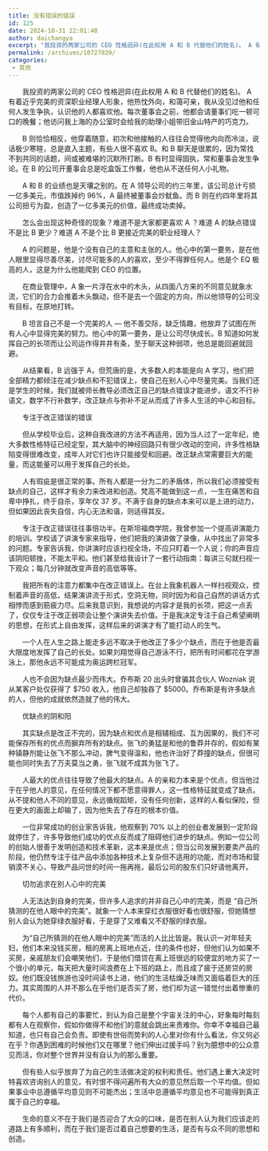 ```yaml
---
title: 没有错误的错误
id: 125
date: 2024-10-31 22:01:40
author: daichangya
excerpt: "我投资的两家公司的 CEO 性格迥异(在此权用 A 和 B 代替他们的姓名)。 A 有着近乎完美的资深职业经理人形象，他热忱外向，和蔼可亲，我从没见过他和任何人发生争执，认识他的人都喜欢他。每次董事会之前，他都会请董事们吃一顿可口的晚餐"
permalink: /archives/10727839/
categories:
 - 其他
---
```



　　我投资的两家公司的 CEO 性&#26684;迥异(在此权用 A 和 B 代替他们的姓名)。&nbsp;A 有着近乎完美的资深职业经理人形象，他热忱外向，和&#34108;可亲，我从没见过他和任何人发生争执，认识他的人都喜欢他。每次董事会之前，他都会请董事们吃一顿可口的晚餐；他访问我上海的办公室时会给我的助理小姐带旧金山特产的巧克力。

　　B 则恰恰相反，他穿着随意，初次和他接触的人往往会觉得他内向而冷淡，说话极少寒暄，总是直入主题，有些人很不喜欢 B。和 B 聊天是很累的，因为常找不到共同的话题，间或被难堪的沉默所打断。B 有时显得固执，常和董事会发生争论。在 B 的公司开董事会总是吃盒饭工作餐，他也从不送任何人小&#31036;物。

　　A 和 B 的业绩也是天壤之别的。在 A 领导公司的约三年里，该公司总计亏损一亿多美元，市&#20540;跌掉约 96%，A 最终被董事会炒鱿鱼。而 B 则在约四年里将其公司扭亏为盈，创造了一亿多美元的价&#20540;，最终成功卖掉。

　　怎么会出现这种奇怪的现象？难道不是大家都更喜欢 A ？难道 A 的缺点错误不是比 B 更少？难道 A 不是个比 B 更接近完美的职业经理人？

　　A 的问题是，他是个没有自己的主意和主张的人。他心中的第一要务，是在他人&#30524;里显得尽善尽美，讨尽可能多的人的喜欢，至少不得罪任何人。他是个 EQ 极高的人，这是为什么他能爬到 CEO 的位置。

　　在商业管理中，A 象一片浮在水中的木头，从四面八方来的不同意见就象水流，它们的合力会推着木头飘动，但不是去一个固定的方向，所以他领导的公司没有目标，在原地打转。

　　B 坦言自己不是一个完美的人 — 他不善交际，缺乏情趣，他放弃了试图在所有人心中显得完美的努力。他心中的第一要务，是让公司尽快成长。B 知道如何发挥自己的长项而让公司运作得井井有条，至于聊天这种弱项，他总是能回避就回避。

　　从结果看，B 远强于 A，但荒唐的是，大多数人的本能是向 A 学习，他们把全部精力都倾注在减少缺点和不犯错误上，使自己在别人心中尽量完美。当我们还是学生的时候，我们就被师长教导必须改正自己的缺点错误才能进步。语文不行补语文，数学不行补数学，改正缺点与弥补不足从而成了许多人生活的中心和目标。

　　专注于改正错误的错误

　　但从学校毕业后，这种自我改进的方法不再适用，因为当人过了一定年纪，绝大多数性&#26684;特征已经定型，其大脑中的神经回路只有很少改动的空间，许多性&#26684;缺陷变得很难改变，成年人对它们也许只能接受和回避。改正缺点常需要巨大的能量，而这能量可以用于发挥自己的长处。

　　人有瑕疵是很正常的事。所有人都是一分为二的矛盾体，所以我们必须接受有缺点的自己，这样才有余力来改进和创造。梵高不能做到这一点，一生在痛苦和自卑中挣扎，终于自杀，享年仅 37 岁。不满于自身的缺点本来可以是上进的动力，但如果因此丧失自信，内心无法和谐，则适得其反。

　　专注于改正错误往往事倍功半。在斯坦福商学院，我曾参加一个提高讲演能力的培训。学校请了讲演专家来指导，他们把我的演讲做了录像，从中找出了非常多的问题。专家告诉我，你讲演时应该扫视全场，不应只盯着一个人说；你的声音应该阴阳顿挫，不能太平和。他们甚至给我设计了一套行动指南：每讲三句就扫视一下观众；每几分钟就改变声音的高低等等。

　　我把所有的注意力都集中在改正错误上。在台上我象机器人一样扫视观众，控制着声音的高低，结果演讲流于形式，空洞无物，同时因为和自己自然的讲话方式相悖而感到筋疲力尽。后来我意识到，我想说的内容才是我的长项，把这一点丢了，仅仅专注于改正弱项会让整个演讲失去价&#20540;。于是我决定专注于自己希望阐明的思想，在形式上自由发挥，这样后来的讲演才有了能打动人的生气。

　　一个人在人生之路上能走多远不取决于他改正了多少个缺点，而在于他是否最大限度地发挥了自己的长处。如果刘翔觉得自己游泳不行，把所有时间都花在学游泳上，那他永远不可能成为奥运跨栏冠军。

　　人也不会因为缺点最少而伟大。乔布斯 20 出头时曾骗其合伙人 Wozniak 说从某客户处仅获得了 $750&nbsp;收入，他自己却独吞了 $5000。乔布斯是有许多缺点的人，但他的成就依然造就了他的伟大。

　　优缺点的阴和阳

　　其实缺点是改正不完的，因为缺点和优点是相辅相成、互为因果的，我们不可能保存所有的优点而摒弃所有的缺点。张飞的勇猛是和他的鲁莽并存的，假如有某种镇静剂能让张飞不那么冲动，脾气变得温和，他也许治好了莽撞的缺点，但很可能也同时失去了万夫莫当之勇，张飞就不成其为张飞了。

　　人最大的优点往往导致了他最大的缺点。A 的亲和力本来是个优点，但当他过于在乎他人的意见，在任何情况下都不愿意得罪人，这一性&#26684;特征就变成了缺点。从不提和他人不同的意见，永远循规蹈矩，没有任何创新，这样的人看&#20284;保险，但在更大的画面上却输了，因为他失去了存在的根本价&#20540;。

　　一位非常成功的创业家告诉我，他观察到 70% 以上的创业者发展到一定阶段就停住了，许多导致他们成功的优点反而成了阻碍他们进步的缺点。例如一位公司的创始人很善于发明创造和技术革新，这本来是优点；但当公司发展到要卖产品的阶段，他仍然专注于往产品中添加各种技术上复杂但不适用的功能，而对市场和营销漠不关心，导致产品问世的时间一拖再拖，最后公司的股东们只好请他离开。

　　切勿追求在别人心中的完美

　　人无法达到自身的完美，但许多人追求的并非自己心中的完美，而是&nbsp;“自己所猜测的在他人&#30524;中的完美”。就象一个人本来穿红衣服很好看也很舒服，但她猜想别人会认为她穿绿衣服好看，于是穿了又难看又不舒服的绿衣服。

　　为“自己所猜测的在他人&#30524;中的完美”而活的人比比皆是。我认识一对年轻夫妇，他们本来没钱买房，租的房离上班地点近，住的条件也好，但他们认为如果不买房，亲戚朋友们会嘲笑他们，于是他们借贷在离上班很远的较便宜的地方买了一个很小的单元，每天把大量时间浪费在上下班的路上，而且成了疲于还房贷的房奴。他们既没钱旅游也没时间读书上进，他们的生活枯燥乏味而又面临着巨大的压力。其实周围的人并不那么在乎他们是否买了房，他们却为这一错觉付出着惨重的代价。

　　每个人都有自己的事要忙，别认为自己是整个宇宙关注的中心，好象每时每刻都有人在观察你，假如你做得不和他们的意就会跳出来责难你。你幸不幸福自己最知道，也只有自己会负责。即使有世俗而势利的人心里对你有什么看法，你又何必在乎？你遇到困难的时候他们又在哪里？他们伸出过援手吗？别为臆想中的公众意见而活，你对整个世界并没有自认为的那么重要。

　　但有些人&#20284;乎放弃了为自己的生活做决定的权利和责任。他们遇上重大决定时特喜欢咨询别人的意见，有时恨不得问遍所有大众的意见然后取一个平均&#20540;。但如果事业中总遵循平均意见则不可能杰出；生活中总遵循平均意见也不可能得到真正属于自己的幸福。

　　生命的意义不在于我们是否迎合了大众的口味，是否在别人认为我们应该走的道路上有多顺利，而在于我们是否过着自己想要的生活，是否有与众不同的思想和创造。
